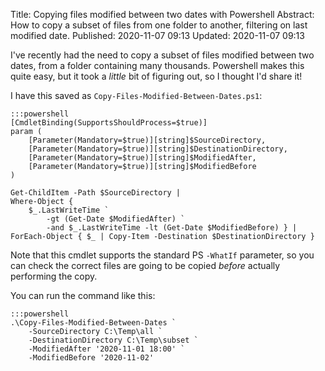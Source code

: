 Title: Copying files modified between two dates with Powershell
Abstract: How to copy a subset of files from one folder to another, filtering on last modified date.
Published: 2020-11-07 09:13
Updated: 2020-11-07 09:13

I've recently had the need to copy a subset of files modified between two dates, from a folder containing many thousands. Powershell makes this quite easy, but it took a _little_ bit of figuring out, so I thought I'd share it!

I have this saved as `Copy-Files-Modified-Between-Dates.ps1`:

    :::powershell
    [CmdletBinding(SupportsShouldProcess=$true)]
    param (
        [Parameter(Mandatory=$true)][string]$SourceDirectory,
        [Parameter(Mandatory=$true)][string]$DestinationDirectory,
        [Parameter(Mandatory=$true)][string]$ModifiedAfter,
        [Parameter(Mandatory=$true)][string]$ModifiedBefore
    )

    Get-ChildItem -Path $SourceDirectory |
    Where-Object {
        $_.LastWriteTime `
            -gt (Get-Date $ModifiedAfter) `
            -and $_.LastWriteTime -lt (Get-Date $ModifiedBefore) } |
    ForEach-Object { $_ | Copy-Item -Destination $DestinationDirectory }

Note that this cmdlet supports the standard PS `-WhatIf` parameter, so you can check the correct files are going to be copied _before_ actually performing the copy.

You can run the command like this:

    :::powershell
    .\Copy-Files-Modified-Between-Dates `
        -SourceDirectory C:\Temp\all `
        -DestinationDirectory C:\Temp\subset `
        -ModifiedAfter '2020-11-01 18:00' `
        -ModifiedBefore '2020-11-02'